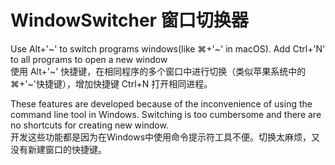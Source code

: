 # WindowSwitcher 窗口切换器

Use Alt+'\~' to switch programs windows(like ⌘+'\~' in macOS). Add Ctrl+'N' to all programs to open a new window   
使用 Alt+'\~' 快捷键，在相同程序的多个窗口中进行切换（类似苹果系统中的⌘+'\~'快捷键），增加快捷键 Ctrl+N 打开相同进程。   

These features are developed because of the inconvenience of using the command line tool in Windows. Switching is too cumbersome and there are no shortcuts for creating new window.   
开发这些功能都是因为在Windows中使用命令提示符工具不便。切换太麻烦，又没有新建窗口的快捷键。   
